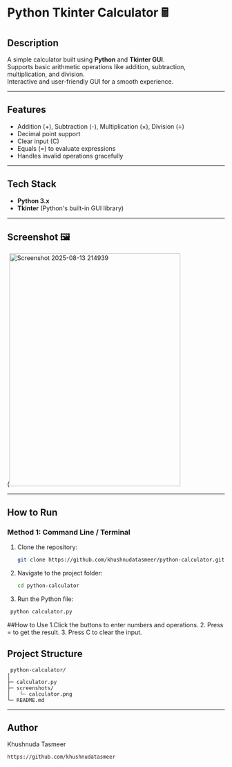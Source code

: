 # Python Tkinter Calculator 🖩

## Description
A simple calculator built using **Python** and **Tkinter GUI**.  
Supports basic arithmetic operations like addition, subtraction, multiplication, and division.  
Interactive and user-friendly GUI for a smooth experience.

---

## Features
- Addition (+), Subtraction (-), Multiplication (×), Division (÷)  
- Decimal point support  
- Clear input (C)  
- Equals (=) to evaluate expressions  
- Handles invalid operations gracefully  

---

## Tech Stack
- **Python 3.x**  
- **Tkinter** (Python's built-in GUI library)

---

## Screenshot 🖼️
(<img width="396" height="539" alt="Screenshot 2025-08-13 214939" src="https://github.com/user-attachments/assets/01a2cafe-4f4d-4050-800b-7ba19d5c1e63" />


---

## How to Run

### Method 1: Command Line / Terminal
1. Clone the repository:  
   ```bash
   git clone https://github.com/khushnudatasmeer/python-calculator.git
   ```
2. Navigate to the project folder:
   ```bash
   cd python-calculator
   ```
3. Run the Python file:
  ```bash
   python calculator.py
```
##How to Use
1.Click the buttons to enter numbers and operations.
2. Press = to get the result.
3. Press C to clear the input.

## Project Structure
```
 python-calculator/
│
├─ calculator.py        
├─ screenshots/        
│   └─ calculator.png
└─ README.md
```
---

## Author
Khushnuda Tasmeer
```
https://github.com/khushnudatasmeer
```


   

